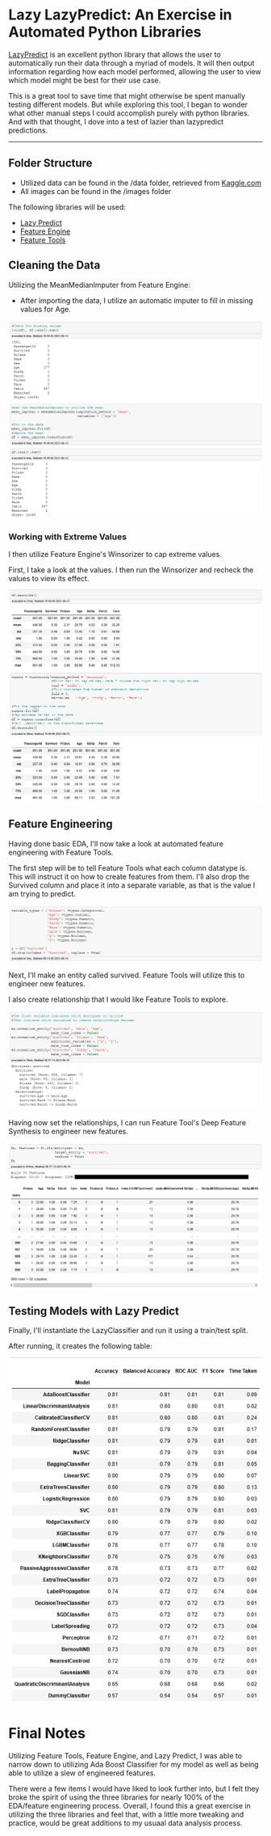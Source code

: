 # Lazy LazyPredict: An Exercise in Automated Python Libraries

[LazyPredict](https://pypi.org/project/lazypredict/) is an excellent python library that allows the user to automatically run their data through a myriad of models. It will then output information regarding how each model performed, allowing the user to view which model might be best for their use case.

This is a great tool to save time that might otherwise be spent manually testing different models. But while exploring this tool, I began to wonder what other manual steps I could accomplish purely with python libraries. And with that thought, I dove into a test of lazier than lazypredict predictions.
___

## Folder Structure

- Utilized data can be found in the /data folder, retrieved from [Kaggle.com](https://www.kaggle.com/c/titanic/overview)
- All images can be found in the /images folder

The following libraries will be used:
- [Lazy Predict](https://pypi.org/project/lazypredict/)
- [Feature Engine](https://pypi.org/project/feature-engine/)
- [Feature Tools](https://pypi.org/project/featuretools/)

## Cleaning the Data

Utilizing the MeanMedianImputer from Feature Engine:

- After importing the data, I utilize an automatic imputer to fill in missing values for Age.

![mean_impute.png](https://raw.githubusercontent.com/ismizu/Lazy_LazyPredict/main/images/mean_impute.png)

### Working with Extreme Values

I then utilize Feature Engine's Winsorizer to cap extreme values.

First, I take a look at the values. I then run the Winsorizer and recheck the values to view its effect.

![wins.png](https://raw.githubusercontent.com/ismizu/Lazy_LazyPredict/main/images/wins.png)

## Feature Engineering

Having done basic EDA, I'll now take a look at automated feature engineering with Feature Tools.

The first step will be to tell Feature Tools what each column datatype is. This will instruct it on how to create features from them. I'll also drop the Survived column and place it into a separate variable, as that is the value I am trying to predict.

![categories.png](https://raw.githubusercontent.com/ismizu/Lazy_LazyPredict/main/images/categories.png)

Next, I'll make an entity called survived. Feature Tools will utilize this to engineer new features.

I also create relationship that I would like Feature Tools to explore.

![entities.png](https://raw.githubusercontent.com/ismizu/Lazy_LazyPredict/main/images/entities.png)

Having now set the relationships, I can run Feature Tool's Deep Feature Synthesis to engineer new features.

![feature_engineering.png](https://raw.githubusercontent.com/ismizu/Lazy_LazyPredict/main/images/feature_engineering.png)

## Testing Models with Lazy Predict

Finally, I'll instantiate the LazyClassifier and run it using a train/test split.

After running, it creates the following table:

![lazy_predict.png](https://raw.githubusercontent.com/ismizu/Lazy_LazyPredict/main/images/lazy_predict.png)

# Final Notes

Utilizing Feature Tools, Feature Engine, and Lazy Predict, I was able to narrow down to utilizing Ada Boost Classifier for my model as well as being able to utilize a slew of engineered features.

There were a few items I would have liked to look further into, but I felt they broke the spirit of using the three libraries for nearly 100% of the EDA/feature engineering process. Overall, I found this a great exercise in utilizing the three libraries and feel that, with a little more tweaking and practice, would be great additions to my usuaal data analysis process.
